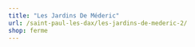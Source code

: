 ```yaml
---
title: "Les Jardins De Méderic"
url: /saint-paul-les-dax/les-jardins-de-mederic-2/
shop: ferme
---
```

